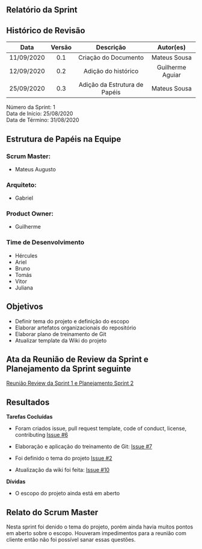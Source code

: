 
## Relatório da Sprint

## Histórico de Revisão

|   Data   |  Versão  |        Descrição       |          Autor(es)          |
|:--------:|:--------:|:----------------------:|:---------------------------:|
|11/09/2020|   0.1    | Criação do Documento        |   Mateus Sousa   |
|12/09/2020|   0.2   | Adição do histórico    |   Guilherme Aguiar |
|25/09/2020|   0.3   | Adição da Estrutura de Papéis    |   Mateus Sousa  |

Número da Sprint: 1 <br>
Data de Início:  25/08/2020 <br>
Data de Término: 31/08/2020 <br>

## Estrutura de Papéis na Equipe

### Scrum Master:
- Mateus Augusto

### Arquiteto:
- Gabriel

### Product Owner:
- Guilherme

### Time de Desenvolvimento

- Hércules
- Ariel
- Bruno
- Tomás
- Vitor
- Juliana

## Objetivos

- Definir tema do projeto e definição do escopo
- Elaborar artefatos organizacionais do repositório 
- Elaborar plano de treinamento de Git
- Atualizar template da Wiki do projeto

## Ata da Reunião de Review da Sprint e Planejamento da Sprint seguinte

[Reunião Review da Sprint 1 e Planejamento Sprint 2](https://github.com/fga-eps-mds/2020.1-Grupo6/issues/11)

## Resultados

**Tarefas Cocluídas** 

- Foram criados issue, pull request template, code of conduct, license, contributing [Issue #6](https://github.com/fga-eps-mds/2020.1-Grupo6/issues/6)

- Elaboração e aplicação do treinamento de Git: [Issue #7](https://github.com/fga-eps-mds/2020.1-Grupo6/issues/7)

- Foi definido o tema do projeto [Issue #2](https://github.com/fga-eps-mds/2020.1-Grupo6/issues/2)

- Atualização da wiki foi feita: [Issue #10](https://github.com/fga-eps-mds/2020.1-Grupo6/issues/10)

**Dívidas**

- O escopo do projeto ainda está em aberto

## Relato do Scrum Master

Nesta sprint foi denido o tema do projeto, porém ainda havia muitos pontos em aberto sobre o escopo. Houveram impedimentos para a reunião com cliente então não foi possível sanar essas questões.